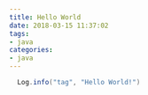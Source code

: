 ```yaml
---
title: Hello World
date: 2018-03-15 11:37:02
tags:
- java
categories:
- java
---
```


```java
  Log.info("tag", "Hello World!")
```
